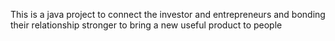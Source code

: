 This is a java project to connect the investor and entrepreneurs and bonding their relationship stronger to bring a new useful product to people  
